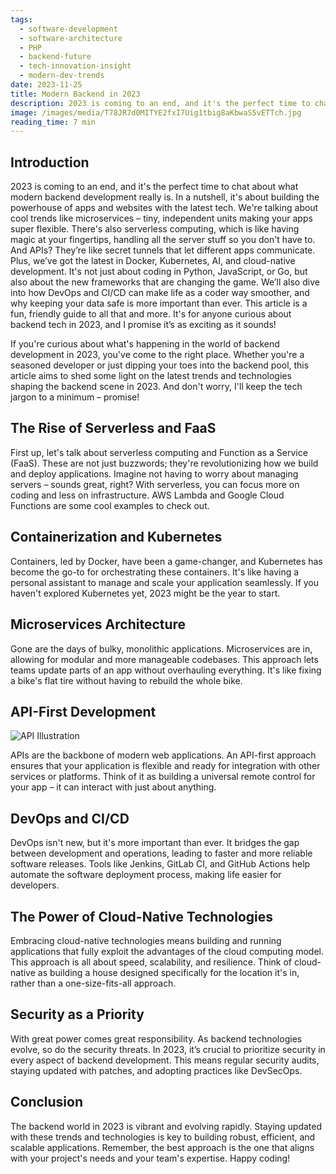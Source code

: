 ```yaml
---
tags:
  - software-development
  - software-architecture
  - PHP
  - backend-future
  - tech-innovation-insight
  - modern-dev-trends
date: 2023-11-25
title: Modern Backend in 2023
description: 2023 is coming to an end, and it's the perfect time to chat about what modern backend development really is. In a nutshell, it's about building the powerhouse of apps and websites with the latest tech. We're talking about cool trends like microservices – tiny, independent units making your apps super flexible. There's also serverless computing, which is like having magic at your fingertips, handling all the server stuff so you don't have to. And APIs? They’re like secret tunnels that let different apps communicate. Plus, we’ve got the latest in Docker, Kubernetes, AI, and cloud-native development. It's not just about coding in Python, JavaScript, or Go, but also about the new frameworks that are changing the game. We’ll also dive into how DevOps and CI/CD can make life as a coder way smoother, and why keeping your data safe is more important than ever. This article is a fun, friendly guide to all that and more. It's for anyone curious about backend tech in 2023, and I promise it’s as exciting as it sounds!
image: /images/media/T78JR7d0MITYE2fxI7Uig1tbig8aKbwaS5vETTch.jpg
reading_time: 7 min
---
```


## Introduction

2023 is coming to an end, and it's the perfect time to chat about what modern backend development really is. In a nutshell, it's about building the powerhouse of apps and websites with the latest tech. We're talking about cool trends like microservices – tiny, independent units making your apps super flexible. There's also serverless computing, which is like having magic at your fingertips, handling all the server stuff so you don't have to. And APIs? They’re like secret tunnels that let different apps communicate. Plus, we’ve got the latest in Docker, Kubernetes, AI, and cloud-native development. It's not just about coding in Python, JavaScript, or Go, but also about the new frameworks that are changing the game. We’ll also dive into how DevOps and CI/CD can make life as a coder way smoother, and why keeping your data safe is more important than ever. This article is a fun, friendly guide to all that and more. It's for anyone curious about backend tech in 2023, and I promise it’s as exciting as it sounds!

If you're curious about what's happening in the world of backend development in 2023, you've come to the right place. Whether you're a seasoned developer or just dipping your toes into the backend pool, this article aims to shed some light on the latest trends and technologies shaping the backend scene in 2023. And don't worry, I'll keep the tech jargon to a minimum – promise!

## The Rise of Serverless and FaaS

First up, let's talk about serverless computing and Function as a Service (FaaS). These are not just buzzwords; they're revolutionizing how we build and deploy applications. Imagine not having to worry about managing servers – sounds great, right? With serverless, you can focus more on coding and less on infrastructure. AWS Lambda and Google Cloud Functions are some cool examples to check out.

## Containerization and Kubernetes

Containers, led by Docker, have been a game-changer, and Kubernetes has become the go-to for orchestrating these containers. It's like having a personal assistant to manage and scale your application seamlessly. If you haven't explored Kubernetes yet, 2023 might be the year to start.

## Microservices Architecture

Gone are the days of bulky, monolithic applications. Microservices are in, allowing for modular and more manageable codebases. This approach lets teams update parts of an app without overhauling everything. It's like fixing a bike's flat tire without having to rebuild the whole bike.

## API-First Development

![API Illustration](/images/media/yS8qvzCnJh7do3eq5LFTeVbQ4FxRsvz0bDGhUgZr.jpg)

APIs are the backbone of modern web applications. An API-first approach ensures that your application is flexible and ready for integration with other services or platforms. Think of it as building a universal remote control for your app – it can interact with just about anything.

## DevOps and CI/CD

DevOps isn't new, but it's more important than ever. It bridges the gap between development and operations, leading to faster and more reliable software releases. Tools like Jenkins, GitLab CI, and GitHub Actions help automate the software deployment process, making life easier for developers.

## The Power of Cloud-Native Technologies

Embracing cloud-native technologies means building and running applications that fully exploit the advantages of the cloud computing model. This approach is all about speed, scalability, and resilience. Think of cloud-native as building a house designed specifically for the location it's in, rather than a one-size-fits-all approach.

## Security as a Priority

With great power comes great responsibility. As backend technologies evolve, so do the security threats. In 2023, it’s crucial to prioritize security in every aspect of backend development. This means regular security audits, staying updated with patches, and adopting practices like DevSecOps.

## Conclusion

The backend world in 2023 is vibrant and evolving rapidly. Staying updated with these trends and technologies is key to building robust, efficient, and scalable applications. Remember, the best approach is the one that aligns with your project's needs and your team's expertise. Happy coding!
